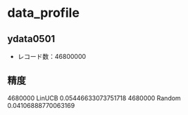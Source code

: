 # data_profile

## ydata0501
* レコード数：46800000

## 精度
4680000 LinUCB 0.05446633073751718
4680000 Random 0.04106888770063169
